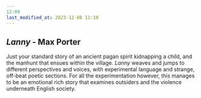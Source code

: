 ```yaml
---
12:09
last_modified_at: 2023-12-08 12:10
---
```


## *Lanny* - Max Porter

Just your standard story of an ancient pagan spirit kidnapping a child, and the manhunt that ensues within the village. *Lanny* weaves and jumps to different perspectives and voices, with experimental language and strange, off-beat poetic sections. For all the experimentation however, this manages to be an emotional rich story that examines outsiders and the violence underneath English society.
